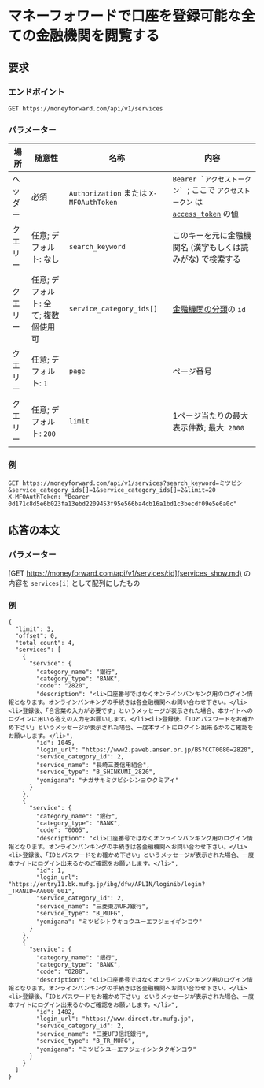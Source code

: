 # マネーフォワードで口座を登録可能な全ての金融機関を閲覧する

## 要求

### エンドポイント

```
GET https://moneyforward.com/api/v1/services
```

### パラメーター

| 場所 | 随意性 | 名称 | 内容 |
| ---- | ---- | ---- | --- |
| ヘッダー | 必須 | `Authorization` または `X-MFOAuthToken` | ```Bearer `アクセストークン` ```; ここで `アクセストークン` は [`access_token`](token.md) の値 |
| クエリー | 任意; デフォルト: なし | `search_keyword` | このキーを元に金融機関名 (漢字もしくは読みがな) で検索する |
| クエリー | 任意; デフォルト: 全て; 複数個使用可 | `service_category_ids[]` | [金融機関の分類](service_categories_index.md)の `id` |
| クエリー | 任意; デフォルト: `1` | `page` | ページ番号 |
| クエリー | 任意; デフォルト: `200` | `limit` | 1ページ当たりの最大表示件数; 最大: `2000` |

### 例

```
GET https://moneyforward.com/api/v1/services?search_keyword=ミツビシ&service_category_ids[]=1&service_category_ids[]=2&limit=20
X-MFOAuthToken: "Bearer 0d171c8d5e6b023fa13ebd2209453f95e566ba4cb16a1bd1c3becdf09e5e6a0c"
```

## 応答の本文

### パラメーター

[GET https://moneyforward.com/api/v1/services/:id](services_show.md) の内容を `services[i]` として配列にしたもの

### 例

```
{
  "limit": 3,
  "offset": 0,
  "total_count": 4,
  "services": [
    {
      "service": {
        "category_name": "銀行",
        "category_type": "BANK",
        "code": "2820",
        "description": "<li>口座番号ではなくオンラインバンキング用のログイン情報となります。オンラインバンキングの手続きは各金融機関へお問い合わせ下さい。</li><li>登録後、「合言葉の入力が必要です」というメッセージが表示された場合、本サイトへのログインに用いる答えの入力をお願いします。</li><li>登録後、「IDとパスワードをお確かめ下さい」というメッセージが表示された場合、一度本サイトにログイン出来るかのご確認をお願いします。</li>",
        "id": 1045,
        "login_url": "https://www2.paweb.anser.or.jp/BS?CCT0080=2820",
        "service_category_id": 2,
        "service_name": "長崎三菱信用組合",
        "service_type": "B_SHINKUMI_2820",
        "yomigana": "ナガサキミツビシシンヨウクミアイ"
      }
    },
    {
      "service": {
        "category_name": "銀行",
        "category_type": "BANK",
        "code": "0005",
        "description": "<li>口座番号ではなくオンラインバンキング用のログイン情報となります。オンラインバンキングの手続きは各金融機関へお問い合わせ下さい。</li><li>登録後、「IDとパスワードをお確かめ下さい」というメッセージが表示された場合、一度本サイトにログイン出来るかのご確認をお願いします。</li>",
        "id": 1,
        "login_url": "https://entry11.bk.mufg.jp/ibg/dfw/APLIN/loginib/login?_TRANID=AA000_001",
        "service_category_id": 2,
        "service_name": "三菱東京UFJ銀行",
        "service_type": "B_MUFG",
        "yomigana": "ミツビシトウキョウユーエフジェイギンコウ"
      }
    },
    {
      "service": {
        "category_name": "銀行",
        "category_type": "BANK",
        "code": "0288",
        "description": "<li>口座番号ではなくオンラインバンキング用のログイン情報となります。オンラインバンキングの手続きは各金融機関へお問い合わせ下さい。</li><li>登録後、「IDとパスワードをお確かめ下さい」というメッセージが表示された場合、一度本サイトにログイン出来るかのご確認をお願いします。</li>",
        "id": 1482,
        "login_url": "https://www.direct.tr.mufg.jp",
        "service_category_id": 2,
        "service_name": "三菱UFJ信託銀行",
        "service_type": "B_TR_MUFG",
        "yomigana": "ミツビシユーエフジェイシンタクギンコウ"
      }
    }
  ]
}
```
